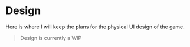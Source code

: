 # Design
Here is where I will keep the plans for the physical UI design of the game.

>Design is currently a WIP